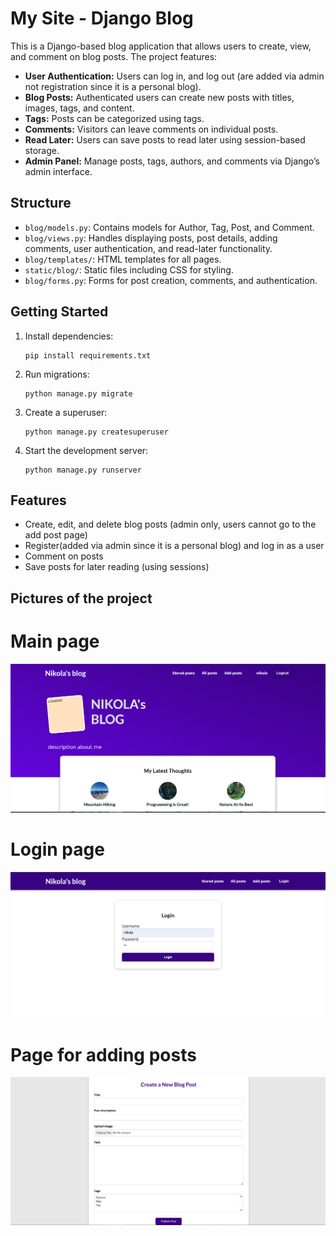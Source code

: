 # My Site - Django Blog

This is a Django-based blog application that allows users to create, view, and comment on blog posts. The project features:

- **User Authentication:** Users can log in, and log out (are added via admin not registration since it is a personal blog).
- **Blog Posts:** Authenticated users can create new posts with titles, images, tags, and content.
- **Tags:** Posts can be categorized using tags.
- **Comments:** Visitors can leave comments on individual posts.
- **Read Later:** Users can save posts to read later using session-based storage.
- **Admin Panel:** Manage posts, tags, authors, and comments via Django’s admin interface.

## Structure

- `blog/models.py`: Contains models for Author, Tag, Post, and Comment.
- `blog/views.py`: Handles displaying posts, post details, adding comments, user authentication, and read-later functionality.
- `blog/templates/`: HTML templates for all pages.
- `static/blog/`: Static files including CSS for styling.
- `blog/forms.py`: Forms for post creation, comments, and authentication.

## Getting Started

1. Install dependencies:
   ```
   pip install requirements.txt
   ```
2. Run migrations:
   ```
   python manage.py migrate
   ```
3. Create a superuser:
   ```
   python manage.py createsuperuser
   ```
4. Start the development server:
   ```
   python manage.py runserver
   ```

## Features

- Create, edit, and delete blog posts (admin only, users cannot go to the add post page)
- Register(added via admin since it is a personal blog) and log in as a user
- Comment on posts
- Save posts for later reading (using sessions)

## Pictures of the project

# Main page

![Main page](https://github.com/nikolanan/django_blog/blob/main/images_of_project/Capture.PNG)

# Login page

![Login page](https://github.com/nikolanan/django_blog/blob/main/images_of_project/Capture2.PNG)

# Page for adding posts

![Page for adding posts](https://github.com/nikolanan/django_blog/blob/main/images_of_project/Capture3.PNG)
